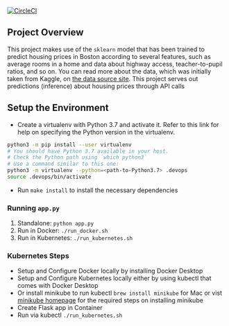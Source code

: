 [![CircleCI](https://dl.circleci.com/status-badge/img/gh/valodagreat/MicroserveAss/tree/main.svg?style=svg)](https://dl.circleci.com/status-badge/redirect/gh/valodagreat/MicroserveAss/tree/main)

## Project Overview 

This project makes use of the `sklearn` model that has been trained to predict housing prices in Boston according to several features, such as average rooms in a home and data about highway access, teacher-to-pupil ratios, and so on. You can read more about the data, which was initially taken from Kaggle, on [the data source site](https://www.kaggle.com/c/boston-housing). This project serves out predictions (inference) about housing prices through API calls

## Setup the Environment

* Create a virtualenv with Python 3.7 and activate it. Refer to this link for help on specifying the Python version in the virtualenv. 
```bash
python3 -m pip install --user virtualenv
# You should have Python 3.7 available in your host. 
# Check the Python path using `which python3`
# Use a command similar to this one:
python3 -m virtualenv --python=<path-to-Python3.7> .devops
source .devops/bin/activate
```
* Run `make install` to install the necessary dependencies

### Running `app.py`

1. Standalone:  `python app.py`
2. Run in Docker:  `./run_docker.sh`
3. Run in Kubernetes:  `./run_kubernetes.sh`

### Kubernetes Steps

* Setup and Configure Docker locally by installing Docker Desktop
* Setup and Configure Kubernetes locally either by using kubectl that comes with Docker Desktop
* Or install minikube to run kubectl `brew install minikube` for Mac or vist [minikube homepage](https://minikube.sigs.k8s.io/docs/start/) for the required steps on installing minikube
* Create Flask app in Container
* Run via kubectl `./run_kubernetes.sh`
